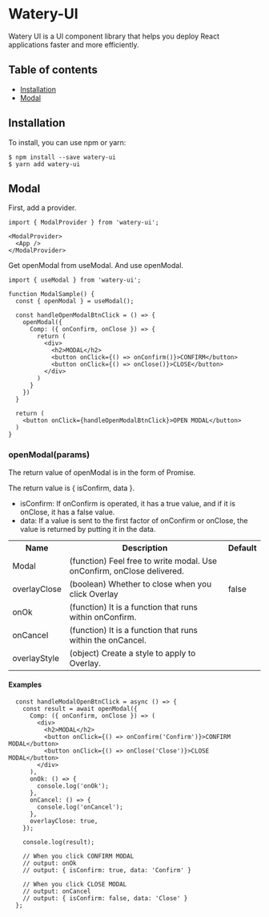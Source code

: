 # Watery-UI

Watery UI is a UI component library that helps you deploy React applications faster and more efficiently.

## Table of contents

- <a href="#Installation">Installation</a>
- <a href="#Modal">Modal</a>

## Installation

To install, you can use npm or yarn:

```
$ npm install --save watery-ui
$ yarn add watery-ui
```

## Modal

First, add a provider.

```
import { ModalProvider } from 'watery-ui';

<ModalProvider>
  <App />
</ModalProvider>
```

Get openModal from useModal. And use openModal.

```
import { useModal } from 'watery-ui';

function ModalSample() {
  const { openModal } = useModal();

  const handleOpenModalBtnClick = () => {
    openModal({
      Comp: ({ onConfirm, onClose }) => {
        return (
          <div>
            <h2>MODAL</h2>
            <button onClick={() => onConfirm()}>CONFIRM</button>
            <button onClick={() => onClose()}>CLOSE</button>
          </div>
        )
      }
    })
  }

  return (
    <button onClick={handleOpenModalBtnClick}>OPEN MODAL</button>
  )
}
```

### openModal(params)

The return value of openModal is in the form of Promise.

The return value is { isConfirm, data }.

- isConfirm: If onConfirm is operated, it has a true value, and if it is onClose, it has a false value.
- data: If a value is sent to the first factor of onConfirm or onClose, the value is returned by putting it in the data.

<table style="margin: 10px 0;">
  <tr>
    <th>Name</th>
    <th>Description</th>
    <th>Default</th>
  </tr>
  <tr>
    <td>Modal</td>
    <td>
      (function) Feel free to write modal. Use onConfirm, onClose delivered.
    </td>
    <td></td>
  </tr>
  <tr>
    <td>overlayClose</td>
    <td>
      (boolean) Whether to close when you click Overlay
    </td>
    <td>false</td>
  </tr>
  <tr>
    <td>onOk</td>
    <td>
      (function) It is a function that runs within onConfirm.
    </td>
    <td></td>
  </tr>
  <tr>
    <td>onCancel</td>
    <td>
      (function) It is a function that runs within the onCancel.
    </td>
    <td></td>
  </tr>
  <tr>
    <td>overlayStyle</td>
    <td>
      (object) Create a style to apply to Overlay.
    </td>
    <td></td>
  </tr>
</table>

#### Examples

```
  const handleModalOpenBtnClick = async () => {
    const result = await openModal({
      Comp: ({ onConfirm, onClose }) => (
        <div>
          <h2>MODAL</h2>
          <button onClick={() => onConfirm('Confirm')}>CONFIRM MODAL</button>
          <button onClick={() => onClose('Close')}>CLOSE MODAL</button>
        </div>
      ),
      onOk: () => {
        console.log('onOk');
      },
      onCancel: () => {
        console.log('onCancel');
      },
      overlayClose: true,
    });

    console.log(result);

    // When you click CONFIRM MODAL
    // output: onOk
    // output: { isConfirm: true, data: 'Confirm' }

    // When you click CLOSE MODAL
    // output: onCancel
    // output: { isConfirm: false, data: 'Close' }
  };
```
